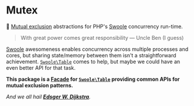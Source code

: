 # Mutex

🚦 [Mutual exclusion](https://en.wikipedia.org/wiki/Mutual_exclusion) abstractions for PHP's [Swoole](https://www.swoole.co.uk/) concurrency run-time.

> With great power comes great responsibility — Uncle Ben (I guess)

[Swoole](https://www.swoole.co.uk/) awesomeness enables concurrency across multiple processes and cores, but sharing state/memory between them isn't a straightforward achievement. [`Swoole\Table`](https://www.swoole.co.uk/docs/modules/swoole-table) comes to help, but maybe we could have an even better API for that task.

**This package is a [Facade](https://en.wikipedia.org/wiki/Facade_pattern) for [`Swoole\Table`](https://www.swoole.co.uk/docs/modules/swoole-table) providing common APIs for mutual exclusion patterns.**

_And we all hail [**Edsger W. Dijkstra**](https://en.wikipedia.org/wiki/Edsger_W._Dijkstra)._

